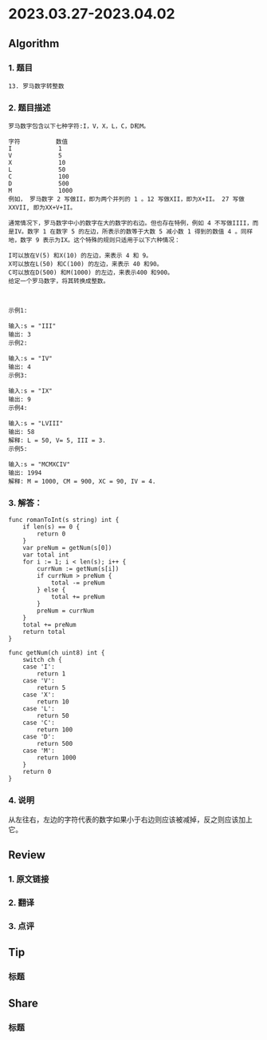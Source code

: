 # 2023.03.27-2023.04.02

## Algorithm
### 1. 题目
```
13. 罗马数字转整数
```
### 2. 题目描述
```
罗马数字包含以下七种字符:I，V，X，L，C，D和M。

字符          数值
I             1
V             5
X             10
L             50
C             100
D             500
M             1000
例如， 罗马数字 2 写做II，即为两个并列的 1 。12 写做XII，即为X+II。 27 写做XXVII, 即为XX+V+II。

通常情况下，罗马数字中小的数字在大的数字的右边。但也存在特例，例如 4 不写做IIII，而是IV。数字 1 在数字 5 的左边，所表示的数等于大数 5 减小数 1 得到的数值 4 。同样地，数字 9 表示为IX。这个特殊的规则只适用于以下六种情况：

I可以放在V(5) 和X(10) 的左边，来表示 4 和 9。
X可以放在L(50) 和C(100) 的左边，来表示 40 和90。
C可以放在D(500) 和M(1000) 的左边，来表示400 和900。
给定一个罗马数字，将其转换成整数。



示例1:

输入:s = "III"
输出: 3
示例2:

输入:s = "IV"
输出: 4
示例3:

输入:s = "IX"
输出: 9
示例4:

输入:s = "LVIII"
输出: 58
解释: L = 50, V= 5, III = 3.
示例5:

输入:s = "MCMXCIV"
输出: 1994
解释: M = 1000, CM = 900, XC = 90, IV = 4.
```

### 3. 解答：
```
func romanToInt(s string) int {
	if len(s) == 0 {
		return 0
	}
	var preNum = getNum(s[0])
	var total int
	for i := 1; i < len(s); i++ {
		currNum := getNum(s[i])
		if currNum > preNum {
			total -= preNum
		} else {
			total += preNum
		}
		preNum = currNum
	}
	total += preNum
	return total
}

func getNum(ch uint8) int {
	switch ch {
	case 'I':
		return 1
	case 'V':
		return 5
	case 'X':
		return 10
	case 'L':
		return 50
	case 'C':
		return 100
	case 'D':
		return 500
	case 'M':
		return 1000
	}
	return 0
}
```
### 4. 说明
从左往右，左边的字符代表的数字如果小于右边则应该被减掉，反之则应该加上它。

## Review
### 1. 原文链接


### 2. 翻译


### 3. 点评


## Tip
### 标题


## Share
### 标题
